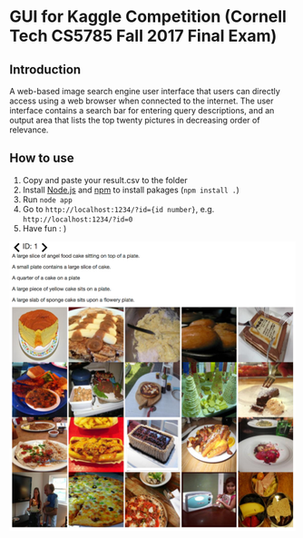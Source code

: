 # GUI for Kaggle Competition (Cornell Tech CS5785 Fall 2017 Final Exam)

## Introduction
A web-based image search engine user interface that users can directly access using a web browser when connected to the internet. The user interface contains a search bar for entering query descriptions, and an output area that lists the top twenty pictures in decreasing order of relevance.

## How to use
1. Copy and paste your result.csv to the folder
2. Install [Node.js](https://nodejs.org/en/download/) and [npm](https://www.npmjs.com/) to install pakages (```npm install .```)
3. Run ```node app```
4. Go to ```http://localhost:1234/?id={id number}```, e.g. ```http://localhost:1234/?id=0```
5. Have fun : ) 

![alt text](./snapshot.png)